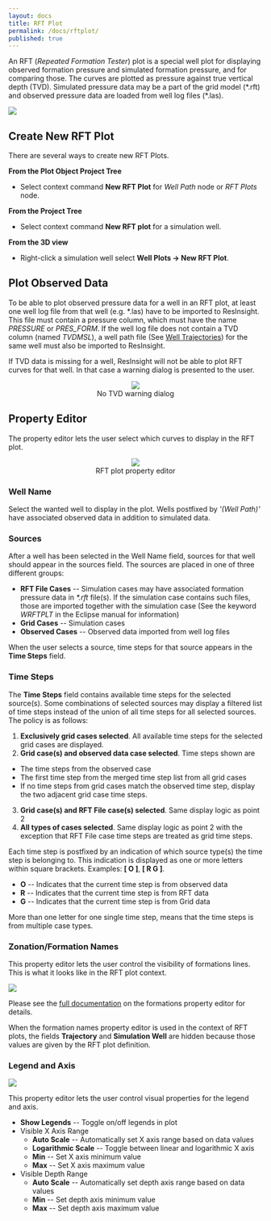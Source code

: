 ```yaml
---
layout: docs
title: RFT Plot
permalink: /docs/rftplot/
published: true
---
```


An RFT (_Repeated Formation Tester_) plot is a special well plot for displaying observed formation pressure and simulated formation pressure, and for comparing those. The curves are plotted as pressure against true vertical depth (TVD). Simulated pressure data may be a part of the grid model (\*.rft) and observed pressure data are loaded from well log files (\*.las).

![]({{site.baseurl}}/images/RftPlot.png)

## Create New RFT Plot
There are several ways to create new RFT Plots.

**From the Plot Object Project Tree**
- Select context command **New RFT Plot** for _Well Path_ node or _RFT Plots_ node.

**From the Project Tree**
- Select context command **New RFT plot** for a simulation well.

**From the 3D view**
- Right-click a simulation well select **Well Plots -> New RFT Plot**.

## Plot Observed Data
To be able to plot observed pressure data for a well in an RFT plot, at least one well log file from that well (e.g. \*.las) have to be imported to ResInsight. This file must contain a pressure column, which must have the name _PRESSURE_ or _PRES_FORM_. If the well log file does not contain a TVD column (named _TVDMSL_), a well path file (See [Well Trajectories]({{site.baseurl}}/docs/wellpaths)) for the same well must also be imported to ResInsight.

If TVD data is missing for a well, ResInsight will not be able to plot RFT curves for that well. In that case a warning dialog is presented to the user.

<p align="center">
  <img src="{{site.baseurl}}/images/NoTvdWarningDialog.png"/><br/>
  No TVD warning dialog
</p>

## Property Editor
The property editor lets the user select which curves to display in the RFT plot.

<p align="center">
  <img src="{{site.baseurl}}/images/RftPlotPropertyEditor.png"/><br/>
  RFT plot property editor
</p>

### Well Name
Select the wanted well to display in the plot. Wells postfixed by _'(Well Path)'_ have associated observed data in addition to simulated data.

### Sources
After a well has been selected in the Well Name field, sources for that well should appear in the sources field. The sources are placed in one of three different groups:
- **RFT File Cases** -- Simulation cases may have associated formation pressure data in _\*.rft_ file(s). If the simulation case contains such files, those are imported together with the simulation case (See the keyword _WRFTPLT_ in the Eclipse manual for information)
- **Grid Cases** -- Simulation cases
- **Observed Cases** -- Observed data imported from well log files

When the user selects a source, time steps for that source appears in the **Time Steps** field.

### Time Steps
The **Time Steps** field contains available time steps for the selected source(s). Some combinations of selected sources may display a filtered list of time steps instead of the union of all time steps for all selected sources. The policy is as follows:
1. **Exclusively grid cases selected**. All available time steps for the selected grid cases are displayed.
2. **Grid case(s) and observed data case selected**. Time steps shown are
  - The time steps from the observed case
  - The first time step from the merged time step list from all grid cases
  - If no time steps from grid cases match the observed time step, display the two adjacent grid case time steps.
3. **Grid case(s) and RFT File case(s) selected**. Same display logic as point 2
4. **All types of cases selected**. Same display logic as point 2 with the exception that RFT File case time steps are treated as grid time steps.

Each time step is postfixed by an indication of which source type(s) the time step is belonging to. This indication is displayed as one or more letters within square brackets. Examples: **[ O ]**, **[ R G ]**.
- **O** -- Indicates that the current time step is from observed data
- **R** -- Indicates that the current time step is from RFT data
- **G** -- Indicates that the current time step is from Grid data

More than one letter for one single time step, means that the time steps is from multiple case types.

### Zonation/Formation Names
This property editor lets the user control the visibility of formations lines. This is what it looks like in the RFT plot context.

![]({{site.baseurl}}/images/RftPltFormationNames.png)

Please see the [full documentation]({{site.baseurl}}/docs/formations) on the formations property editor for details.

<div class="note">
  When the formation names property editor is used in the context of RFT plots, the fields <b>Trajectory</b> and <b>Simulation Well</b> are hidden because those values are given by the RFT plot definition.
</div>

### Legend and Axis
![]({{site.baseurl}}/images/RftLegendAndAxis.png)

This property editor lets the user control visual properties for the legend and axis.
- **Show Legends** -- Toggle on/off legends in plot
- Visible X Axis Range
  - **Auto Scale** -- Automatically set X axis range based on data values
  - **Logarithmic Scale** -- Toggle between linear and logarithmic X axis
  - **Min** -- Set X axis minimum value
  - **Max** -- Set X axis maximum value
- Visible Depth Range
  - **Auto Scale** -- Automatically set depth axis range based on data values
  - **Min** -- Set depth axis minimum value
  - **Max** -- Set depth axis maximum value
